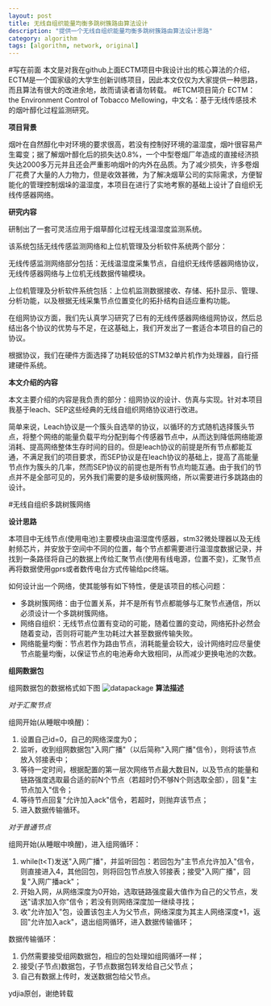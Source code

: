 ```yaml
---
layout: post
title: 无线自组织能量均衡多跳树簇路由算法设计
description: "提供一个无线自组织能量均衡多跳树簇路由算法设计思路"
category: algorithm
tags: [algorithm, network, original]
---
```

#写在前面
本文是对我在github上面ECTM项目中我设计出的核心算法的介绍，ECTM是一个国家级的大学生创新训练项目，因此本文仅仅为大家提供一种思路，而且算法有很大的改进余地，故而请读者请勿转载。
#ETCM项目简介
ECTM：the Environment Control of Tobacco Mellowing，中文名：基于无线传感技术的烟叶醇化过程监测研究。

**项目背景**

烟叶在自然醇化中对环境的要求很高，若没有控制好环境的温湿度，烟叶很容易产生霉变；据了解烟叶醇化后的损失达0.8%，一个中型卷烟厂年造成的直接经济损失达2000多万元并且还会严重影响烟叶的内外在品质。为了减少损失，许多卷烟厂花费了大量的人力物力，但是收效甚微，为了解决烟草公司的实际需求，方便智能化的管理控制烟垛的温湿度，本项目在进行了实地考察的基础上设计了自组织无线传感器网络。

**研究内容**

研制出了一套可灵活应用于烟草醇化过程无线温湿度监测系统。

该系统包括无线传感监测网络和上位机管理及分析软件系统两个部分：

无线传感监测网络部分包括：无线温湿度采集节点，自组织无线传感器网络协议，无线传感器网络与上位机无线数据传输模块。

上位机管理及分析软件系统包括：上位机监测数据接收、存储、拓扑显示、管理、分析功能，以及根据无线采集节点位置变化的拓扑结构自适应重构功能。

在组网协议方面，我们先认真学习研究了已有的无线传感器网络组网协议，然后总结出各个协议的优势与不足，在这基础上，我们开发出了一套适合本项目的自己的协议。

根据协议，我们在硬件方面选择了功耗较低的STM32单片机作为处理器，自行搭建硬件系统。

**本文介绍的内容**

本文主要介绍的内容是我负责的部分：组网协议的设计、仿真与实现。针对本项目我基于leach、SEP这些经典的无线自组织网络协议进行改进。

简单来说，Leach协议是一个簇头自选举的协议，以循环的方式随机选择簇头节点，将整个网络的能量负载平均分配到每个传感器节点中，从而达到降低网络能源消耗、提高网络整体生存时间的目的。但是leach协议的前提是所有节点都能互通，不满足我们的项目要求，而SEP协议是在leach协议的基础上，提高了高能量节点作为簇头的几率，然而SEP协议的前提也是所有节点均能互通。由于我们的节点并不是全部可见的，另外我们需要的是多级树簇网络，所以需要进行多跳路由的设计。


#无线自组织多跳树簇网络

**设计思路**

本项目中无线节点(使用电池)主要模块由温湿度传感器，stm32微处理器以及无线射频芯片，并安放于空间中不同的位置，每个节点都需要进行温湿度数据记录，并找到一条路径将自己的数据上传给汇聚节点(使用有线电源，位置不变)，汇聚节点再将数据使用gprs或者数传电台方式传输给pc终端。

如何设计出一个网络，使其能够有如下特性，便是该项目的核心问题：

- 多跳树簇网络：由于位置关系，并不是所有节点都能够与汇聚节点通信，所以必须设计一个多跳树簇网络。
- 网络自组织：无线节点位置有变动的可能，随着位置的变动，网络拓扑必然会随着变动，否则将可能产生功耗过大甚至数据传输失败。
- 网络能量均衡：节点若作为路由节点，消耗能量会较大，设计网络时应尽量使节点能量均衡，以保证节点的电池寿命大致相同，从而减少更换电池的次数。

**组网数据包**

组网数据包的数据格式如下图
![datapackage](/assets/image/self-organized_network/networkpackage.png)
**算法描述**

*对于汇聚节点*

组网开始(从睡眠中唤醒)：

1. 设置自己id=0，自己的网络深度为0；
2. 监听，收到组网数据包"入网广播"（以后简称"入网广播"信令），则将该节点放入邻接表中；
3. 等待一定时间，根据配置的第一层次网络节点最大数目N，以及节点的能量和链路强度选取最合适的前N个节点（若超时仍不够N个则选取全部），回复"主节点加入"信令；
4. 等待节点回复"允许加入ack"信令，若超时，则抛弃该节点；
5. 进入数据传输循环。

*对于普通节点*

组网开始(从睡眠中唤醒)，进入组网循环：

1. while(t<T)发送"入网广播"，并监听回包：若回包为"主节点允许加入"信令，则直接进入4，其他回包，则将回包节点放入邻接表；接受"入网广播"，回复"入网广播ack"；
2. 开始入网，从网络深度为0开始，选取链路强度最大值作为自己的父节点，发送"请求加入你"信令；若没有则网络深度加一继续寻找；
3. 收"允许加入"包，设置该包主人为父节点，网络深度为其主人网络深度+1，返回"允许加入ack"，退出组网循环，进入数据传输循环；

数据传输循环：

1. 仍然需要接受组网数据包，相应的包处理如组网循环一样；
2. 接受(子节点)数据包，子节点数据包转发给自己父节点；
3. 自己有数据上传时，发送数据包给父节点。

ydjia原创，谢绝转载
